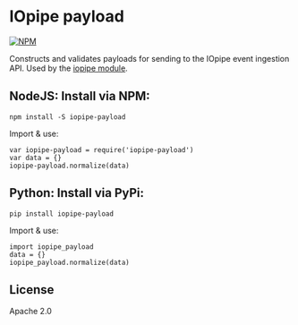 # IOpipe payload

[![NPM](https://nodei.co/npm/iopipe-payload.png)](https://npmjs.org/package/iopipe-payload)

Constructs and validates payloads for sending to the IOpipe event
ingestion API. Used by the [iopipe module](https://github.com/iopipe/iopipe).

## NodeJS: Install via NPM:

```
npm install -S iopipe-payload
```

Import & use:

```
var iopipe-payload = require('iopipe-payload')
var data = {}
iopipe-payload.normalize(data)
```

## Python: Install via PyPi:

```
pip install iopipe-payload
```

Import & use:

```
import iopipe_payload
data = {}
iopipe_payload.normalize(data)
```

## License

Apache 2.0
